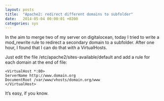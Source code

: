 ```yaml
---
layout: posts
title:  "Apache2: redirect different domains to subfolder"
date:   2014-05-04 00:00:01 +0200
categories: sys
---
```

In the aim to merge two of my server on digitalocean, today I tried to write a mod_rewrite rule to redirect a secondary domain to a subfolder. After one hour, I found that I can do that with a VirtualHosts.

Just edit the file /etc/apache2/sites-available/default and add a rule for each domain at the end of file:

```
<VirtualHost *:80>
ServerName http://www.domain.org
DocumentRoot /var/www/vhosts/domain.org/www
</VirtualHost>
```

It’s easy, if you know.